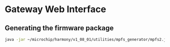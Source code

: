 # Gateway Web Interface

## Generating the firmware package

```sh
java -jar ~/microchip/harmony/v1_08_01/utilities/mpfs_generator/mpfs2.jar /c ./static ../firmware/src mpfs_img2
```
